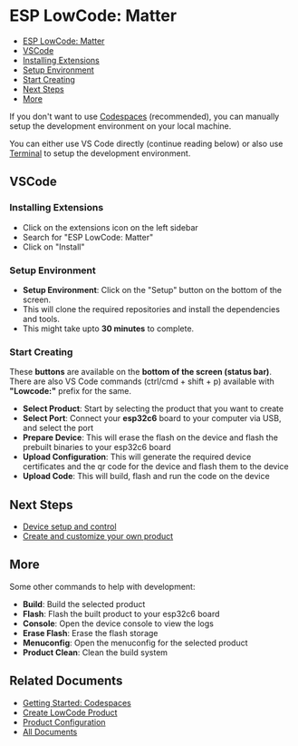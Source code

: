 # ESP LowCode: Matter

* [ESP LowCode: Matter](#esp-lowcode-matter)
* [VSCode](#vscode)
* [Installing Extensions](#installing-extensions)
* [Setup Environment](#setup-environment)
* [Start Creating](#start-creating)
* [Next Steps](#next-steps)
* [More](#more)

If you don't want to use [Codespaces](../README.md#start-codespace) (recommended), you can manually setup the development environment on your local machine.

You can either use VS Code directly (continue reading below) or also use [Terminal](./getting_started_terminal.md) to setup the development environment.

## VSCode

### Installing Extensions

* Click on the extensions icon on the left sidebar
* Search for "ESP LowCode: Matter"
* Click on "Install"

### Setup Environment

* **Setup Environment**: Click on the "Setup" button on the bottom of the screen.
* This will clone the required repositories and install the dependencies and tools.
* This might take upto **30 minutes** to complete.

### Start Creating

These **buttons** are available on the **bottom of the screen (status bar)**. There are also VS Code commands (ctrl/cmd + shift + p) available with **"Lowcode:"** prefix for the same.

* **Select Product**: Start by selecting the product that you want to create
* **Select Port**: Connect your **esp32c6** board to your computer via USB, and select the port
* **Prepare Device**: This will erase the flash on the device and flash the prebuilt binaries to your esp32c6 board
* **Upload Configuration**: This will generate the required device certificates and the qr code for the device and flash them to the device
* **Upload Code**: This will build, flash and run the code on the device

## Next Steps

* [Device setup and control](device_setup.md)
* [Create and customize your own product](create_product.md)

## More

Some other commands to help with development:

* **Build**: Build the selected product
* **Flash**: Flash the built product to your esp32c6 board
* **Console**: Open the device console to view the logs
* **Erase Flash**: Erase the flash storage
* **Menuconfig**: Open the menuconfig for the selected product
* **Product Clean**: Clean the build system

## Related Documents

* [Getting Started: Codespaces](../README.md)
* [Create LowCode Product](./create_product.md)
* [Product Configuration](./product_configuration.md)
* [All Documents](./all_documents.md)
